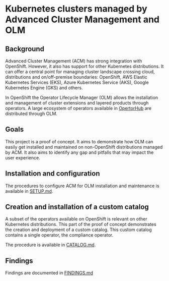 # Kubernetes clusters managed by Advanced Cluster Management and OLM

## Background

Advanced Cluster Management (ACM) has strong integration with OpenShift. However, it also has support for other Kubernetes distributions. It can offer a central point for managing cluster landscape crossing cloud, distributions and on/off-premise boundaries: OpenShift, AWS Elastic Kubernetes Services (EKS), Azure Kubernetes Service (AKS), Google Kubernetes Engine (GKS) and others.

In OpenShift the Operator Lifecycle Manager (OLM) allows the installation and management of cluster extensions and layered products through operators. A large ecosystem of operators available in [OpertorHub](https://operatorhub.io/) are distributed through OLM.

## Goals

This project is a proof of concept. It aims to demonstrate how OLM can easily get installed and maintained on non-OpenShift distributions managed by ACM. It also aims to identify any gap and pitfalls that may impact the user experience.

## Installation and configuration

The procedures to configure ACM for OLM installation and maintenance is available in [SETUP.md](./SETUP.md).

## Creation and installation of a custom catalog

A subset of the operators available on OpenShift is relevant on other Kubernetes distributions. This part of the proof of concept demonstrates the creation and deployment of a custom catalog. This custom catalog contains a single operator, the compliance operator.

The procedure is available in [CATALOG.md](./CATALOG.md).

## Findings

Findings are documented in [FINDINGS.md](./FINDINGS.md)
